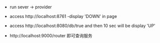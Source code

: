 * run sever -> provider 
* access http://localhost:8761 -display 'DOWN' in page
* access http://localhost:8080/db/true and then 10 sec will be display 'UP'

* http://localhost:9000/router 即可查询服务
